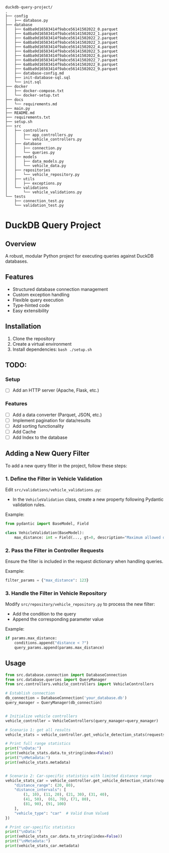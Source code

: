 ```
duckdb-query-project/
.
├── config
│   ├── database.py
├── database
│   ├── 6a8ba9d16583414f9abce56141502022_0.parquet
│   ├── 6a8ba9d16583414f9abce56141502022_1.parquet
│   ├── 6a8ba9d16583414f9abce56141502022_2.parquet
│   ├── 6a8ba9d16583414f9abce56141502022_3.parquet
│   ├── 6a8ba9d16583414f9abce56141502022_4.parquet
│   ├── 6a8ba9d16583414f9abce56141502022_5.parquet
│   ├── 6a8ba9d16583414f9abce56141502022_6.parquet
│   ├── 6a8ba9d16583414f9abce56141502022_7.parquet
│   ├── 6a8ba9d16583414f9abce56141502022_8.parquet
│   ├── 6a8ba9d16583414f9abce56141502022_9.parquet
│   ├── database-config.md
│   ├── init-database-sql.sql
│   └── init.sql
├── docker
│   ├── docker-compose.txt
│   └── docker-setup.txt
├── docs
│   └── requirements.md
├── main.py
├── README.md
├── requirements.txt
├── setup.sh
├── src
│   ├── controllers
│   │   ├── app_controllers.py
│   │   └── vehicle_controllers.py
│   ├── database
│   │   ├── connection.py
│   │   └── queries.py
│   ├── models
│   │   ├── data_models.py
│   │   └── vehicle_data.py
│   ├── repositories
│   │   └── vehicle_repository.py
│   ├── utils
│   │   ├── exceptions.py
│   └── validations
│       └── vehicle_validations.py
└── tests
    ├── connection_test.py
    └── validation_test.py
```



# DuckDB Query Project

## Overview
A robust, modular Python project for executing queries against DuckDB databases.

## Features
- Structured database connection management
- Custom exception handling
- Flexible query execution
- Type-hinted code
- Easy extensibility

## Installation
1. Clone the repository
2. Create a virtual environment
3. Install dependencies: ```bash
                        ./setup.sh
                        ```
## TODO:
### Setup
- [ ] Add an HTTP server (Apache, Flask, etc.)

### Features
- [ ] Add a data converter (Parquet, JSON, etc.)
- [ ] Implement pagination for data/results
- [ ] Add sorting functionality
- [ ] Add Cache
- [ ] Add Index to the database

## Adding a New Query Filter
To add a new query filter in the project, follow these steps:

### 1. Define the Filter in Vehicle Validation
Edit `src/validations/vehicle_validations.py`:
- In the `VehicleValidation` class, create a new property following Pydantic validation rules.

Example:
```python
from pydantic import BaseModel, Field

class VehicleValidation(BaseModel):
    max_distance: int = Field(..., gt=0, description="Maximum allowed distance")
```

### 2. Pass the Filter in Controller Requests
Ensure the filter is included in the request dictionary when handling queries.

Example:
```python
filter_params = {"max_distance": 123}
```

### 3. Handle the Filter in Vehicle Repository
Modify `src/repository/vehicle_repository.py` to process the new filter:
- Add the condition to the query
- Append the corresponding parameter value

Example:
```python
if params.max_distance:
    conditions.append("distance < ?")
    query_params.append(params.max_distance)
```


## Usage
```python
from src.database.connection import DatabaseConnection
from src.database.queries import QueryManager
from src.controllers.vehicle_controllers import VehicleControllers

# Establish connection
db_connection = DatabaseConnection('your_database.db')
query_manager = QueryManager(db_connection)


# Initialize vehicle controllers
vehicle_controller = VehicleControllers(query_manager=query_manager)

# Scenario 1: get all results
vehicle_stats = vehicle_controller.get_vehicle_detection_stats(requests={})

# Print full range statistics
print("\nData:")
print(vehicle_stats.data.to_string(index=False))
print("\nMetadata:")
print(vehicle_stats.metadata)


# Scenario 2: Car-specific statistics with limited distance range
vehicle_stats_car = vehicle_controller.get_vehicle_detection_stats(requests={
    "distance_range": (20, 80),
    "distance_intervals": [
        (1, 10), (11, 20), (21, 30), (31, 40), 
        (41, 50),  (61, 70), (71, 80), 
        (81, 90), (91, 100)
    ],
    "vehicle_type": "car"  # Valid Enum Value$
})

# Print car-specific statistics
print("\nData:")
print(vehicle_stats_car.data.to_string(index=False))
print("\nMetadata:")
print(vehicle_stats_car.metadata)